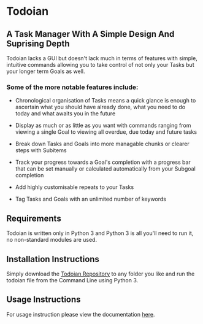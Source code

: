 # Todoian

## A Task Manager With A Simple Design And Suprising Depth

Todoian lacks a GUI but doesn't lack much in terms of features with simple, intuitive commands allowing you to take control of not only your Tasks but your longer term Goals as well.

### Some of the more notable features include:

- Chronological organisation of Tasks means a quick glance is enough to ascertain what you should have already done, what you need to do today and what awaits you in the future

- Display as much or as little as you want with commands ranging from viewing a single Goal to viewing all overdue, due today and future tasks

-  Break down Tasks and Goals into more managable chunks or clearer steps with Subitems

-  Track your progress towards a Goal's completion with a progress      bar that can be set manually or calculated automatically from your Subgoal completion

-  Add highly customisable repeats to your Tasks

-  Tag Tasks and Goals with an unlimited number of keywords

## Requirements

Todoian is written only in Python 3 and Python 3 is all you'll need to run it, no non-standard modules are used.

## Installation Instructions
Simply download the [Todoian Repository](https://github.com/IFinners/Todoian) to any folder you like and run the todoian file from the Command Line using Python 3.


## Usage Instructions

For usage instruction please view the documentation [here](https://todoian.readthedocs.io/en/latest/).